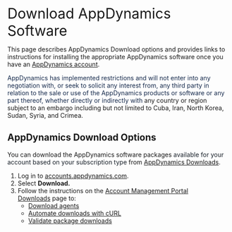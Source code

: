 <p><span style="font-size: 32px">Download AppDynamics Software</span><br></p><p>This page describes AppDynamics Download options and provides links to instructions for installing the appropriate AppDynamics software once you have an&nbsp;<a rel="nofollow" href="https://www.appdynamics.com/free-trial/" target="blank">AppDynamics account</a>.</p><p><span style="color: rgb(23, 43, 77)">AppDynamics has implemented restrictions and will&nbsp;not enter into any negotiation with, or seek to solicit any interest from, any third party in relation to the sale or use of the AppDynamics products or software or any part thereof, whether directly or indirectly with&nbsp;</span>any country or region subject to an embargo including but not limited to&nbsp;Cuba, Iran, North Korea, Sudan, Syria, and Crimea.&nbsp;</p><h2>AppDynamics Download Options</h2><p>You can download the AppDynamics software packages&nbsp;<span style="color: rgb(25, 33, 42)">available for your account&nbsp;based on&nbsp;your subscription type&nbsp;</span>from&nbsp;<a rel="nofollow" href="https://accounts.appdynamics.com/downloads" target="blank">AppDynamics Downloads</a>.</p><div><ol><li>Log in to&nbsp;<a rel="nofollow" href="https://accounts.appdynamics.com/" target="blank">accounts.appdynamics.com</a>.&nbsp;</li><li>Select&nbsp;<strong>Download.</strong></li><li>Follow the instructions on the&nbsp;<a href="https://docs.appdynamics.com/display/PRO211/Downloads" name="sp-plaintextbody-link">Account Management Portal Downloads</a>&nbsp;page to:<ul><li><a rel="nofollow" href="https://docs.appdynamics.com/display/PRO21/Downloads#Downloads-DownloadAgents" target="blank">Download agents</a></li><li><a rel="nofollow" href="https://docs.appdynamics.com/display/PRO21/Downloads#Downloads-AutomateDownloads" target="blank">Automate downloads with cURL</a></li><li><a rel="nofollow" href="https://docs.appdynamics.com/display/PRO21/Downloads#Downloads-ValidateDownloads" target="blank">Validate package downloads</a></li></ul></li></ol></div>
